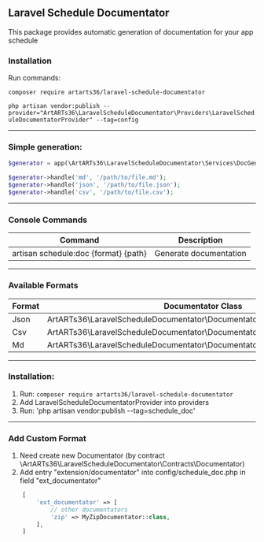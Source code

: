 ## Laravel Schedule Documentator

This package provides automatic generation of documentation for your app schedule 

### Installation

Run commands: 

`composer require artarts36/laravel-schedule-documentator`

`php artisan vendor:publish --provider="ArtARTs36\LaravelScheduleDocumentator\Providers\LaravelScheduleDocumentatorProvider" --tag=config`

---

### Simple generation:

```php
$generator = app(\ArtARTs36\LaravelScheduleDocumentator\Services\DocGenerateHandler::class);

$generator->handle('md', '/path/to/file.md');
$generator->handle('json', '/path/to/file.json');
$generator->handle('csv', '/path/to/file.csv');
```

---

### Console Commands

|  Command  | Description |
| ------------ | ------------ | 
| artisan schedule:doc {format} {path} | Generate documentation |

---

### Available Formats

|  Format  | Documentator Class |
| ------------ | ------------ | 
| Json | ArtARTs36\LaravelScheduleDocumentator\Documentators\JsonDocumentator |
| Csv | ArtARTs36\LaravelScheduleDocumentator\Documentators\CsvDocumentator |
| Md | ArtARTs36\LaravelScheduleDocumentator\Documentators\MarkdownDocumentator |

---

### Installation:

1. Run: `composer require artarts36/laravel-schedule-documentator`
2. Add LaravelScheduleDocumentatorProvider into providers
3. Run: 'php artisan vendor:publish --tag=schedule_doc'

---

### Add Custom Format

1. Need create new Documentator (by contract \ArtARTs36\LaravelScheduleDocumentator\Contracts\Documentator)
2. Add entry "extension/documentator" into config/schedule_doc.php in field "ext_documentator"
```php
    [
        'ext_documentator' => [
            // other documentators
            'zip' => MyZipDocumentator::class,
        ],
    ]
```
